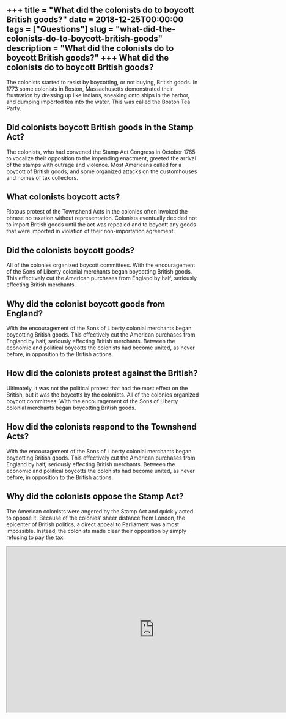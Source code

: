 +++
title = "What did the colonists do to boycott British goods?"
date = 2018-12-25T00:00:00
tags = ["Questions"]
slug = "what-did-the-colonists-do-to-boycott-british-goods"
description = "What did the colonists do to boycott British goods?"
+++
What did the colonists do to boycott British goods?
---------------------------------------------------

The colonists started to resist by boycotting, or not buying, British goods. In 1773 some colonists in Boston, Massachusetts demonstrated their frustration by dressing up like Indians, sneaking onto ships in the harbor, and dumping imported tea into the water. This was called the Boston Tea Party.

Did colonists boycott British goods in the Stamp Act?
-----------------------------------------------------

The colonists, who had convened the Stamp Act Congress in October 1765 to vocalize their opposition to the impending enactment, greeted the arrival of the stamps with outrage and violence. Most Americans called for a boycott of British goods, and some organized attacks on the customhouses and homes of tax collectors.

What colonists boycott acts?
----------------------------

Riotous protest of the Townshend Acts in the colonies often invoked the phrase no taxation without representation. Colonists eventually decided not to import British goods until the act was repealed and to boycott any goods that were imported in violation of their non-importation agreement.

Did the colonists boycott goods?
--------------------------------

All of the colonies organized boycott committees. With the encouragement of the Sons of Liberty colonial merchants began boycotting British goods. This effectively cut the American purchases from England by half, seriously effecting British merchants.

Why did the colonist boycott goods from England?
------------------------------------------------

With the encouragement of the Sons of Liberty colonial merchants began boycotting British goods. This effectively cut the American purchases from England by half, seriously effecting British merchants. Between the economic and political boycotts the colonists had become united, as never before, in opposition to the British actions.

How did the colonists protest against the British?
--------------------------------------------------

Ultimately, it was not the political protest that had the most effect on the British, but it was the boycotts by the colonists. All of the colonies organized boycott committees. With the encouragement of the Sons of Liberty colonial merchants began boycotting British goods.

How did the colonists respond to the Townshend Acts?
----------------------------------------------------

With the encouragement of the Sons of Liberty colonial merchants began boycotting British goods. This effectively cut the American purchases from England by half, seriously effecting British merchants. Between the economic and political boycotts the colonists had become united, as never before, in opposition to the British actions.

Why did the colonists oppose the Stamp Act?
-------------------------------------------

The American colonists were angered by the Stamp Act and quickly acted to oppose it. Because of the colonies’ sheer distance from London, the epicenter of British politics, a direct appeal to Parliament was almost impossible. Instead, the colonists made clear their opposition by simply refusing to pay the tax.

<iframe allow="accelerometer; autoplay; clipboard-write; encrypted-media; gyroscope; picture-in-picture" allowfullscreen="" class="__youtube_prefs__  epyt-is-override  no-lazyload" data-no-lazy="1" data-origheight="433" data-origwidth="770" data-skipgform_ajax_framebjll="" height="433" id="_ytid_76261" loading="lazy" src="https://www.youtube.com/embed/Rx4uV2Ret2w?enablejsapi=1&autoplay=0&cc_load_policy=0&cc_lang_pref=&iv_load_policy=1&loop=0&modestbranding=0&rel=1&fs=1&playsinline=0&autohide=2&theme=dark&color=red&controls=1&" title="YouTube player" width="770"></iframe>